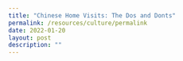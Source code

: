 ```yaml
---
title: "Chinese Home Visits: The Dos and Donts"
permalink: /resources/culture/permalink
date: 2022-01-20
layout: post
description: ""
---
```

